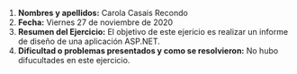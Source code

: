 1. **Nombres y apellidos:** Carola Casais Recondo
2. **Fecha:** Viernes 27 de noviembre de 2020
3. **Resumen del Ejercicio:** El objetivo de este ejericio es realizar un informe de diseño de una aplicación ASP.NET.
4. **Dificultad o problemas presentados y como se resolvieron:** No hubo difucultades en este ejercicio.
